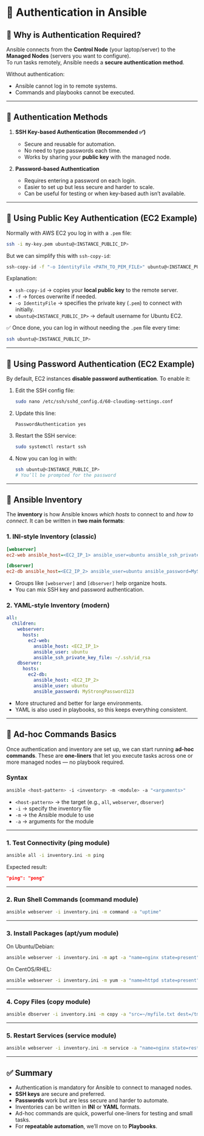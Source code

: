 # 🔐 Authentication in Ansible

## 🔹 Why is Authentication Required?
Ansible connects from the **Control Node** (your laptop/server) to the **Managed Nodes** (servers you want to configure).  
To run tasks remotely, Ansible needs a **secure authentication method**.  

Without authentication:
- Ansible cannot log in to remote systems.
- Commands and playbooks cannot be executed.

---

## 🔹 Authentication Methods
1. **SSH Key-based Authentication (Recommended ✅)**
   - Secure and reusable for automation.
   - No need to type passwords each time.
   - Works by sharing your **public key** with the managed node.

2. **Password-based Authentication**
   - Requires entering a password on each login.
   - Easier to set up but less secure and harder to scale.
   - Can be useful for testing or when key-based auth isn’t available.

---

## 🔹 Using Public Key Authentication (EC2 Example)

Normally with AWS EC2 you log in with a `.pem` file:

```bash
ssh -i my-key.pem ubuntu@<INSTANCE_PUBLIC_IP>
````

But we can simplify this with `ssh-copy-id`:

```bash
ssh-copy-id -f "-o IdentityFile <PATH_TO_PEM_FILE>" ubuntu@<INSTANCE_PUBLIC_IP>
```

Explanation:

* `ssh-copy-id` → copies your **local public key** to the remote server.
* `-f` → forces overwrite if needed.
* `-o IdentityFile` → specifies the private key (`.pem`) to connect with initially.
* `ubuntu@<INSTANCE_PUBLIC_IP>` → default username for Ubuntu EC2.

✅ Once done, you can log in without needing the `.pem` file every time:

```bash
ssh ubuntu@<INSTANCE_PUBLIC_IP>
```

---

## 🔹 Using Password Authentication (EC2 Example)

By default, EC2 instances **disable password authentication**.
To enable it:

1. Edit the SSH config file:

   ```bash
   sudo nano /etc/ssh/sshd_config.d/60-cloudimg-settings.conf
   ```

2. Update this line:

   ```
   PasswordAuthentication yes
   ```

3. Restart the SSH service:

   ```bash
   sudo systemctl restart ssh
   ```

4. Now you can log in with:

   ```bash
   ssh ubuntu@<INSTANCE_PUBLIC_IP>
   # You’ll be prompted for the password
   ```

---

## 🔹 Ansible Inventory

The **inventory** is how Ansible knows *which hosts* to connect to and *how to connect*.
It can be written in **two main formats**:

### 1. INI-style Inventory (classic)

```ini
[webserver]
ec2-web ansible_host=<EC2_IP_1> ansible_user=ubuntu ansible_ssh_private_key_file=~/.ssh/id_rsa

[dbserver]
ec2-db ansible_host=<EC2_IP_2> ansible_user=ubuntu ansible_password=MyStrongPassword123
```

* Groups like `[webserver]` and `[dbserver]` help organize hosts.
* You can mix SSH key and password authentication.

### 2. YAML-style Inventory (modern)

```yaml
all:
  children:
    webserver:
      hosts:
        ec2-web:
          ansible_host: <EC2_IP_1>
          ansible_user: ubuntu
          ansible_ssh_private_key_file: ~/.ssh/id_rsa
    dbserver:
      hosts:
        ec2-db:
          ansible_host: <EC2_IP_2>
          ansible_user: ubuntu
          ansible_password: MyStrongPassword123
```

* More structured and better for large environments.
* YAML is also used in playbooks, so this keeps everything consistent.

---

## 🔹 Ad-hoc Commands Basics

Once authentication and inventory are set up, we can start running **ad-hoc commands**.
These are **one-liners** that let you execute tasks across one or more managed nodes — no playbook required.

### Syntax

```bash
ansible <host-pattern> -i <inventory> -m <module> -a "<arguments>"
```

* `<host-pattern>` → the target (e.g., `all`, `webserver`, `dbserver`)
* `-i` → specify the inventory file
* `-m` → the Ansible module to use
* `-a` → arguments for the module

---

### 1. Test Connectivity (ping module)

```bash
ansible all -i inventory.ini -m ping
```

Expected result:

```json
"ping": "pong"
```

---

### 2. Run Shell Commands (command module)

```bash
ansible webserver -i inventory.ini -m command -a "uptime"
```

---

### 3. Install Packages (apt/yum module)

On Ubuntu/Debian:

```bash
ansible webserver -i inventory.ini -m apt -a "name=nginx state=present" --become
```

On CentOS/RHEL:

```bash
ansible webserver -i inventory.ini -m yum -a "name=httpd state=present" --become
```

---

### 4. Copy Files (copy module)

```bash
ansible dbserver -i inventory.ini -m copy -a "src=~/myfile.txt dest=/tmp/myfile.txt"
```

---

### 5. Restart Services (service module)

```bash
ansible webserver -i inventory.ini -m service -a "name=nginx state=restarted" --become
```

---

## ✅ Summary

* Authentication is mandatory for Ansible to connect to managed nodes.
* **SSH keys** are secure and preferred.
* **Passwords** work but are less secure and harder to automate.
* Inventories can be written in **INI** or **YAML** formats.
* Ad-hoc commands are quick, powerful one-liners for testing and small tasks.
* For **repeatable automation**, we’ll move on to **Playbooks**.
